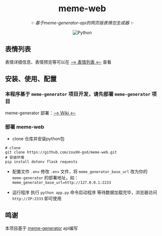 <div align="center">

# meme-web

_✨ 基于meme-generator-api的网页版表情包生成器 ✨_

<p align="center">
  <img src="https://img.shields.io/badge/python-3.9+-blue.svg" alt="Python">
</p>

</div>

## 表情列表

表情详细信息、表情预览等可以在 [--> 表情列表 <--](https://github.com/MeetWq/meme-generator/wiki/%E8%A1%A8%E6%83%85%E5%88%97%E8%A1%A8) 查看

## 安装、使用、配置

### 本程序基于 `meme-generator` 项目开发，请先部署 `meme-generator` 项目

meme-generator 部署：[--> Wiki <--](https://github.com/MeetWq/meme-generator/wiki)

### 部署 meme-web

- clone 仓库并安装python包
```shell
# clone 
git clone https://github.com/zouXH-god/meme-web.git
# 安装环境
pip install dotenv flask requests
```

- 配置文件 `.env`
修改 `.env` 文件，将 `meme_generator_base_url` 改为你的 `meme-generator` 的部署地址，如：`meme_generator_base_url=http://127.0.0.1:2233`

- 运行程序
执行 `python app.py` 命令启动程序
等待数据加载完毕，浏览器访问 `http://IP:2333` 即可使用

## 鸣谢

本项目基于 [meme-generator](https://github.com/MeetWq/meme-generator) api编写

